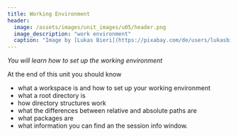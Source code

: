 ```yaml
---
title: Working Environment
header:
  image: /assets/images/unit_images/u05/header.png
  image_description: "work environment"
  caption: "Image by [Lukas Bieri](https://pixabay.com/de/users/lukasbieri-4664461/) from [Pixabay](https://pixabay.com/)"
---
```

*You will learn how to set up the working environment*

<!--more-->
At the end of this unit you should know

* what a workspace is and how to set up your working environment
* what a root directory is
* how directory structures work
* what the differences between relative and absolute paths are
* what packages are
* what information you can find an the session info window.

